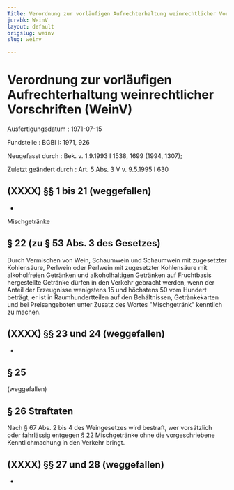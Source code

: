```yaml
---
Title: Verordnung zur vorläufigen Aufrechterhaltung weinrechtlicher Vorschriften
jurabk: WeinV
layout: default
origslug: weinv
slug: weinv

---
```


# Verordnung zur vorläufigen Aufrechterhaltung weinrechtlicher Vorschriften (WeinV)

Ausfertigungsdatum
:   1971-07-15

Fundstelle
:   BGBl I: 1971, 926

Neugefasst durch
:   Bek. v. 1.9.1993 I 1538, 1699 (1994, 1307);

Zuletzt geändert durch
:   Art. 5 Abs. 3 V v. 9.5.1995 I 630


## (XXXX) §§ 1 bis 21 (weggefallen)

-

Mischgetränke

## § 22 (zu § 53 Abs. 3 des Gesetzes)

Durch Vermischen von Wein, Schaumwein und Schaumwein mit zugesetzter
Kohlensäure, Perlwein oder Perlwein mit zugesetzter Kohlensäure mit
alkoholfreien Getränken und alkoholhaltigen Getränken auf Fruchtbasis
hergestellte Getränke dürfen in den Verkehr gebracht werden, wenn der
Anteil der Erzeugnisse wenigstens 15 und höchstens 50 vom Hundert
beträgt; er ist in Raumhundertteilen auf den Behältnissen,
Getränkekarten und bei Preisangeboten unter Zusatz des Wortes
"Mischgetränk" kenntlich zu machen.


## (XXXX) §§ 23 und 24 (weggefallen)

-


## § 25

(weggefallen)


## § 26 Straftaten

Nach § 67 Abs. 2 bis 4 des Weingesetzes wird bestraft, wer vorsätzlich
oder fahrlässig entgegen § 22 Mischgetränke ohne die vorgeschriebene
Kenntlichmachung in den Verkehr bringt.


## (XXXX) §§ 27 und 28 (weggefallen)

-

